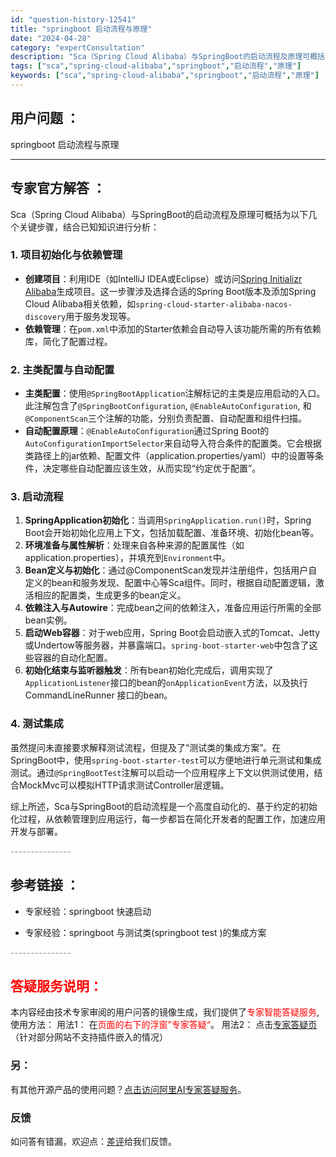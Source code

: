```yaml
---
id: "question-history-12541"
title: "springboot 启动流程与原理"
date: "2024-04-28"
category: "expertConsultation"
description: "Sca（Spring Cloud Alibaba）与SpringBoot的启动流程及原理可概括为以下几个关键步骤，结合已知知识进行分析：### 1. 项目初始化与依赖管理- **创建项目**：利用IDE（如IntelliJ IDEA或Eclipse）或访问[Spring Initializr Ali"
tags: ["sca","spring-cloud-alibaba","springboot","启动流程","原理"]
keywords: ["sca","spring-cloud-alibaba","springboot","启动流程","原理"]
---
```


## 用户问题 ： 
 springboot 启动流程与原理  

---------------
## 专家官方解答 ：

Sca（Spring Cloud Alibaba）与SpringBoot的启动流程及原理可概括为以下几个关键步骤，结合已知知识进行分析：

### 1. 项目初始化与依赖管理
- **创建项目**：利用IDE（如IntelliJ IDEA或Eclipse）或访问[Spring Initializr Alibaba](https://start.aliyun.com)生成项目。这一步骤涉及选择合适的Spring Boot版本及添加Spring Cloud Alibaba相关依赖，如`spring-cloud-starter-alibaba-nacos-discovery`用于服务发现等。
- **依赖管理**：在`pom.xml`中添加的Starter依赖会自动导入该功能所需的所有依赖库，简化了配置过程。

### 2. 主类配置与自动配置
- **主类配置**：使用`@SpringBootApplication`注解标记的主类是应用启动的入口。此注解包含了`@SpringBootConfiguration`, `@EnableAutoConfiguration`, 和`@ComponentScan`三个注解的功能，分别负责配置、自动配置和组件扫描。
- **自动配置原理**：`@EnableAutoConfiguration`通过Spring Boot的`AutoConfigurationImportSelector`来自动导入符合条件的配置类。它会根据类路径上的jar依赖、配置文件（application.properties/yaml）中的设置等条件，决定哪些自动配置应该生效，从而实现“约定优于配置”。

### 3. 启动流程
1. **SpringApplication初始化**：当调用`SpringApplication.run()`时，Spring Boot会开始初始化应用上下文，包括加载配置、准备环境、初始化bean等。
2. **环境准备与属性解析**：处理来自各种来源的配置属性（如application.properties），并填充到`Environment`中。
3. **Bean定义与初始化**：通过@ComponentScan发现并注册组件，包括用户自定义的bean和服务发现、配置中心等Sca组件。同时，根据自动配置逻辑，激活相应的配置类，生成更多的bean定义。
4. **依赖注入与Autowire**：完成bean之间的依赖注入，准备应用运行所需的全部bean实例。
5. **启动Web容器**：对于web应用，Spring Boot会启动嵌入式的Tomcat、Jetty或Undertow等服务器，并暴露端口。`spring-boot-starter-web`中包含了这些容器的自动化配置。
6. **初始化结束与监听器触发**：所有bean初始化完成后，调用实现了`ApplicationListener`接口的bean的`onApplicationEvent`方法，以及执行 CommandLineRunner 接口的bean。

### 4. 测试集成
虽然提问未直接要求解释测试流程，但提及了“测试类的集成方案”。在SpringBoot中，使用`spring-boot-starter-test`可以方便地进行单元测试和集成测试。通过`@SpringBootTest`注解可以启动一个应用程序上下文以供测试使用，结合MockMvc可以模拟HTTP请求测试Controller层逻辑。

综上所述，Sca与SpringBoot的启动流程是一个高度自动化的、基于约定的初始化过程，从依赖管理到应用运行，每一步都旨在简化开发者的配置工作，加速应用开发与部署。


<font color="#949494">---------------</font> 


## 参考链接 ：

* 专家经验：springboot 快速启动 
 
 * 专家经验：springboot 与测试类(springboot test )的集成方案 


 <font color="#949494">---------------</font> 
 


## <font color="#FF0000">答疑服务说明：</font> 

本内容经由技术专家审阅的用户问答的镜像生成，我们提供了<font color="#FF0000">专家智能答疑服务</font>,使用方法：
用法1： 在<font color="#FF0000">页面的右下的浮窗”专家答疑“</font>。
用法2： 点击[专家答疑页](https://answer.opensource.alibaba.com/docs/intro)（针对部分网站不支持插件嵌入的情况）
### 另：


有其他开源产品的使用问题？[点击访问阿里AI专家答疑服务](https://answer.opensource.alibaba.com/docs/intro)。
### 反馈
如问答有错漏，欢迎点：[差评](https://ai.nacos.io/user/feedbackByEnhancerGradePOJOID?enhancerGradePOJOId=12634)给我们反馈。
